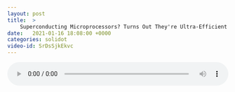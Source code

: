 ```yaml
---
layout: post
title:  >
    Superconducting Microprocessors? Turns Out They're Ultra-Efficient
date:   2021-01-16 18:08:00 +0000
categories: solidot
video-id: SrDsSjkEkvc
---
```


<audio src="/assets/8be836773f6628400b5568b0ba022da5.mp3" style="width: 100%;" controls></audio>

